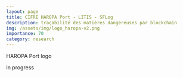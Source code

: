 ```yaml
---
layout: page
title: CIFRE HAROPA Port - LITIS - SFLog 
description: traçabilité des matières dangereuses par blockchain 
img: /assets/img/logo_haropa-v2.png
importance: 70
category: research
---
```


<div class="row">
    <div class="col-sm mt-3 mt-md-0">
        <img class="img-fluid rounded z-depth-1" src="{{ '/assets/img/logo_haropa.png' | relative_url }}" alt="" title="XTerM logo"/>
    </div>
</div>
<div class="caption">
    HAROPA Port logo
</div>


in progress
